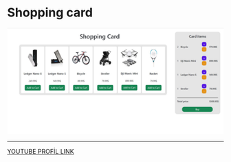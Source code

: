 # Shopping card

![Proje Görseli](public/project.jpg)
 
 ---

[YOUTUBE PROFİL LINK](https://www.youtube.com/c/TayfunTp)

